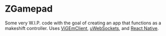 # ZGamepad
Some very W.I.P. code with the goal of creating an app that functions as a makeshift controller. Uses [ViGEmClient](https://github.com/ViGEm/ViGEmClient), [uWebSockets](https://github.com/uNetworking/uWebSockets), and [React Native](https://reactnative.dev/).
